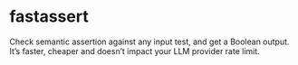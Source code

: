 # fastassert
Check semantic assertion against any input test, and get a Boolean output. It’s faster, cheaper and doesn’t impact your LLM provider rate limit.
